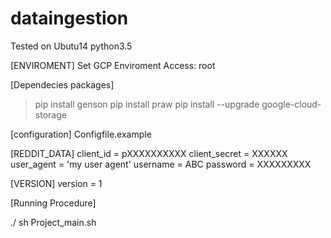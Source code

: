 # dataingestion
Tested on Ubutu14 
python3.5 

[ENVIROMENT]
Set GCP Enviroment 
Access: root 

[Dependecies packages]
> pip install genson
> pip install praw 
> pip install --upgrade google-cloud-storage

[configuration]
Configfile.example

[REDDIT_DATA]
client_id = pXXXXXXXXXX
client_secret = XXXXXX
user_agent = 'my user agent'
username = ABC
password = XXXXXXXXX

[VERSION]
version = 1


[Running Procedure]

./ sh Project_main.sh





